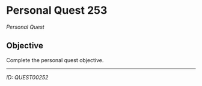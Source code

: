 # Personal Quest 253

*Personal Quest*

## Objective
Complete the personal quest objective.

---
*ID: QUEST00252*